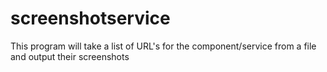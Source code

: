 # screenshotservice
This program will take a list of URL's for the component/service from a file and output their screenshots
